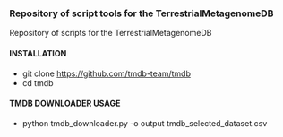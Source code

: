 ### Repository of script tools for the TerrestrialMetagenomeDB

Repository of scripts for the TerrestrialMetagenomeDB

#### INSTALLATION

- git clone https://github.com/tmdb-team/tmdb
- cd tmdb

#### TMDB DOWNLOADER USAGE

- python tmdb_downloader.py -o output tmdb_selected_dataset.csv
